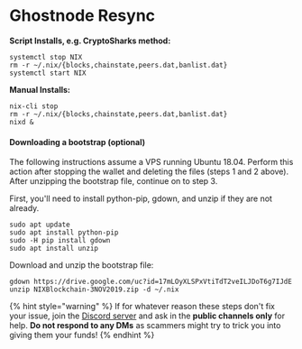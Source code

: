 # Ghostnode Resync

**Script Installs, e.g. CryptoSharks method:**

```text
systemctl stop NIX
rm -r ~/.nix/{blocks,chainstate,peers.dat,banlist.dat}
systemctl start NIX
```

 **Manual Installs:**

```text
nix-cli stop
rm -r ~/.nix/{blocks,chainstate,peers.dat,banlist.dat}
nixd &
```

#### Downloading a bootstrap \(optional\)

The following instructions assume a VPS running Ubuntu 18.04. Perform this action after stopping the wallet and deleting the files \(steps 1 and 2 above\). After unzipping the bootstrap file, continue on to step 3.

First, you'll need to install python-pip, gdown, and unzip if they are not already.

```text
sudo apt update
sudo apt install python-pip
sudo -H pip install gdown
sudo apt install unzip
```

Download and unzip the bootstrap file:

```text
gdown https://drive.google.com/uc?id=17mLOyXLSPxVtiTdT2veILJDoT6g7IJdE
unzip NIXBlockchain-3NOV2019.zip -d ~/.nix
```

{% hint style="warning" %}
If for whatever reason these steps don't fix your issue, join the [Discord server](https://discordapp.com/invite/HGuvDTW) and ask in the **public channels only** for help. **Do not respond to any DMs** as scammers might try to trick you into giving them your funds!
{% endhint %}

